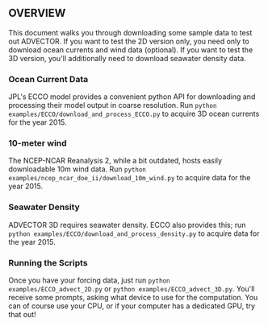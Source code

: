 ## OVERVIEW
This document walks you through downloading some sample data to test out ADVECTOR.  If you want to test the 2D version only, you need only to download ocean currents and wind data (optional).  If you want to test the 3D version, you'll additionally need to download seawater density data. 

### Ocean Current Data
JPL's ECCO model provides a convenient python API for downloading and processing their model output in coarse resolution.  Run `python examples/ECCO/download_and_process_ECCO.py` to acquire 3D ocean currents for the year 2015.

### 10-meter wind
The NCEP-NCAR Reanalysis 2, while a bit outdated, hosts easily downloadable 10m wind data.  Run `python examples/ncep_ncar_doe_ii/download_10m_wind.py` to acquire data for the year 2015.

### Seawater Density
ADVECTOR 3D requires seawater density.  ECCO also provides this; run `python examples/ECCO/download_and_process_density.py` to acquire data for the year 2015.

### Running the Scripts
Once you have your forcing data, just run `python examples/ECCO_advect_2D.py` or `python examples/ECCO_advect_3D.py`.  You'll receive some prompts, asking what device to use for the computation.  You can of course use your CPU, or if your computer has a dedicated GPU, try that out!
